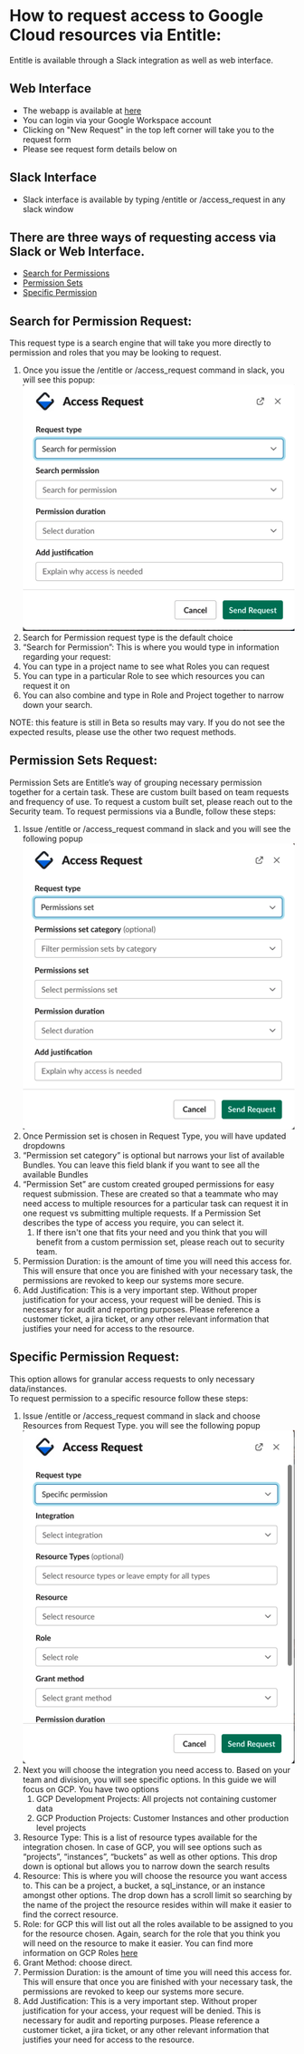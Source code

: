 # How to request access to Google Cloud resources via Entitle:
Entitle is available through a Slack integration as well as web interface. 

## Web Interface
- The webapp is available at [here](https://app.entitle.io/)
- You can login via your Google Workspace account
- Clicking on "New Request" in the top left corner will take you to the request form
- Please see request form details below on 

## Slack Interface
- Slack interface is available by typing /entitle or /access_request in any slack window

## There are three ways of requesting access via Slack or Web Interface.

- [Search for Permissions](entitle_request.md#search-for-permission-request)
- [Permission Sets](entitle_request.md#permission-sets-request)
- [Specific Permission](entitle_request.md#specific-permission-request)

## Search for Permission Request:

This request type is a search engine that will take you more directly to permission and roles that you may be looking to request.
1. Once you issue the /entitle or /access_request command in slack, you will see this popup:
![Search Dialog](../img/Entitle_search.png)
2. Search for Permission request type is the default choice
3. “Search for Permission”: This is where you would type in information regarding your request:
4. You can type in a project name to see what Roles you can request
5. You can type in a particular Role to see which resources you can request it on
6. You can also combine and type in Role and Project together to narrow down your search.

NOTE: this feature is still in Beta so results may vary. If you do not see the expected results, please use the other two request methods.


## Permission Sets Request:

Permission Sets are Entitle’s way of grouping necessary permission together for a certain task. These are custom built based on team requests and frequency of use.
To request a custom built set, please reach out to the Security team.
To request permissions via a Bundle, follow these steps:

1. Issue /entitle or /access_request command in slack and you will see the following popup
   ![Bundle_dialog](../img/Entitle_bundles.png)
2. Once Permission set is chosen in Request Type, you will have updated dropdowns
3. “Permission set category” is optional but narrows your list of available Bundles. You can leave this field blank if you want to see all the available Bundles
4. “Permission Set” are custom created grouped permissions for easy request submission. These are created so that a teammate who may need access to multiple resources for a particular task can request it in one request vs submitting multiple requests. If a Permission Set describes the type of access you require, you can select it.
   1. If there isn't one that fits your need and you think that you will benefit from a custom permission set, please reach out to security team.
5. Permission Duration: is the amount of time you will need this access for. This will ensure that once you are finished with your necessary task, the permissions are revoked to keep our systems more secure.
6. Add Justification: This is a very important step. Without proper justification for your access, your request will be denied. This is necessary for audit and reporting purposes. Please reference a customer ticket, a jira ticket, or any other relevant information that justifies your need for access to the resource.

## Specific Permission Request:

This option allows for granular access requests to only necessary data/instances. \
To request permission to a specific resource follow these steps:

1. Issue /entitle or /access_request command in slack and choose Resources from Request Type. you will see the following popup
   ![Resource_dialog](../img/Entitle_Resource.png)
2. Next you will choose the integration you need access to. Based on your team and division, you will see specific options. In this guide we will focus on GCP. You have two options
   1. GCP Development Projects: All projects not containing customer data
   2. GCP Production Projects: Customer Instances and other production level projects
3. Resource Type: This is a list of resource types available for the integration chosen. In case of GCP, you will see options such as “projects”, “instances”, “buckets” as well as other options. This drop down is optional but allows you to narrow down the search results
4. Resource: This is where you will choose the resource you want access to. This can be a project, a bucket, a sql_instance, or an instance amongst other options. The drop down has a scroll limit so searching by the name of the project the resource resides within will make it easier to find the correct resource.
5. Role: for GCP this will list out all the roles available to be assigned to you for the resource chosen. Again, search for the role that you think you will need on the resource to make it easier. You can find more information on GCP Roles [here](https://cloud.google.com/iam/docs/understanding-roles)
6. Grant Method: choose direct.
7. Permission Duration: is the amount of time you will need this access for. This will ensure that once you are finished with your necessary task, the permissions are revoked to keep our systems more secure.
8. Add Justification: This is a very important step. Without proper justification for your access, your request will be denied. This is necessary for audit and reporting purposes. Please reference a customer ticket, a jira ticket, or any other relevant information that justifies your need for access to the resource.

